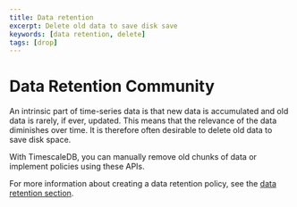 ```yaml
---
title: Data retention
excerpt: Delete old data to save disk save
keywords: [data retention, delete]
tags: [drop]
---
```


# Data Retention <tag type="community">Community</tag>

An intrinsic part of time-series data is that new data is accumulated and old
data is rarely, if ever, updated. This means that the relevance of the data
diminishes over time. It is therefore often desirable to delete old data to save
disk space.

With TimescaleDB, you can manually remove old chunks of data or implement
policies using these APIs.

For more information about creating a data retention policy, see the
[data retention section][data-retention-howto].

[data-retention-howto]: /timescaledb/:currentVersion:/how-to-guides/data-retention/create-a-retention-policy/
